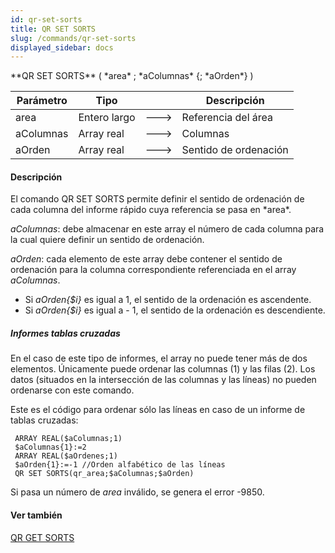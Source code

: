 ```yaml
---
id: qr-set-sorts
title: QR SET SORTS
slug: /commands/qr-set-sorts
displayed_sidebar: docs
---
```


<!--REF #_command_.QR SET SORTS.Syntax-->**QR SET SORTS** ( *area* ; *aColumnas* {; *aOrden*} )<!-- END REF-->
<!--REF #_command_.QR SET SORTS.Params-->
| Parámetro | Tipo |  | Descripción |
| --- | --- | --- | --- |
| area | Entero largo | &#x1F852; | Referencia del área |
| aColumnas | Array real | &#x1F852; | Columnas |
| aOrden | Array real | &#x1F852; | Sentido de ordenación |

<!-- END REF-->

#### Descripción 

<!--REF #_command_.QR SET SORTS.Summary-->El comando QR SET SORTS permite definir el sentido de ordenación de cada columna del informe rápido cuya referencia se pasa en *area*.<!-- END REF-->

*aColumnas*: debe almacenar en este array el número de cada columna para la cual quiere definir un sentido de ordenación. 

*aOrden*: cada elemento de este array debe contener el sentido de ordenación para la columna correspondiente referenciada en el array *aColumnas*. 

* Si *aOrden{$i}* es igual a 1, el sentido de la ordenación es ascendente.
* Si *aOrden{$i}* es igual a - 1, el sentido de la ordenación es descendiente.

##### Informes tablas cruzadas 

En el caso de este tipo de informes, el array no puede tener más de dos elementos. Únicamente puede ordenar las columnas (1) y las filas (2). Los datos (situados en la intersección de las columnas y las líneas) no pueden ordenarse con este comando.

Este es el código para ordenar sólo las líneas en caso de un informe de tablas cruzadas:

```4d
 ARRAY REAL($aColumnas;1)
 $aColumnas{1}:=2
 ARRAY REAL($aOrdenes;1)
 $aOrden{1}:=-1 //Orden alfabético de las líneas
 QR SET SORTS(qr_area;$aColumnas;$aOrden)
```

Si pasa un número de *area* inválido, se genera el error -9850.

#### Ver también 

[QR GET SORTS](qr-get-sorts.md)  